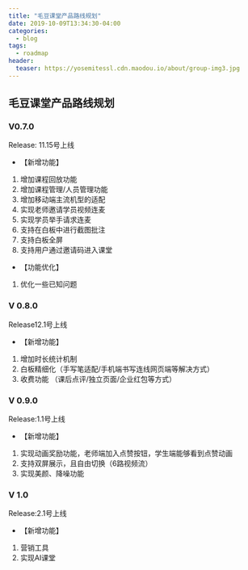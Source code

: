 ```yaml
---
title: "毛豆课堂产品路线规划"
date: 2019-10-09T13:34:30-04:00
categories:
  - blog
tags:
  - roadmap
header:
  teaser: https://yosemitessl.cdn.maodou.io/about/group-img3.jpg
---
```


## 毛豆课堂产品路线规划

### V0.7.0
Release: 11.15号上线
- 【新增功能】
1. 增加课程回放功能  
2. 增加课程管理/人员管理功能
3. 增加移动端主流机型的适配
4. 实现老师邀请学员视频连麦
5. 实现学员举手请求连麦
6. 支持在白板中进行截图批注
7. 支持白板全屏
8. 支持用户通过邀请码进入课堂

- 【功能优化】
1. 优化一些已知问题

### V 0.8.0
Release12.1号上线
- 【新增功能】
1. 增加时长统计机制
2. 白板精细化（手写笔适配/手机端书写连线网页端等解决方式）
3. 收费功能 （课后点评/独立页面/企业红包等方式）

### V 0.9.0
Release:1.1号上线 
- 【新增功能】
1. 实现动画奖励功能，老师端加入点赞按钮，学生端能够看到点赞动画
2. 支持双屏展示，且自由切换（6路视频流）
3. 实现美颜、降噪功能

### V 1.0
Release:2.1号上线
- 【新增功能】
1. 营销工具
2. 实现AI课堂





